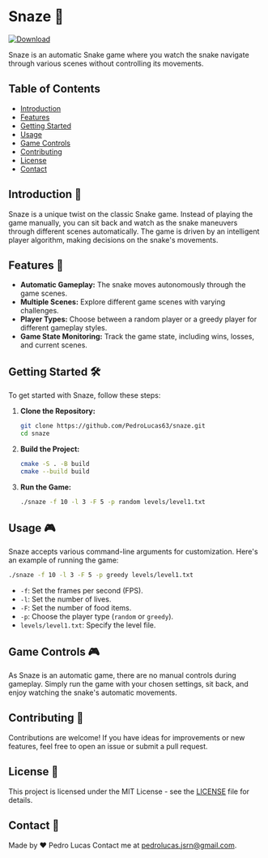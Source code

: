 # Snaze 🐍

[![Download](https://img.shields.io/badge/Download-Latest%20Release-brightgreen)](https://github.com/PedroLucas63/snaze/releases)

Snaze is an automatic Snake game where you watch the snake navigate through various scenes without controlling its movements.

## Table of Contents

- [Introduction](#introduction)
- [Features](#features)
- [Getting Started](#getting-started)
- [Usage](#usage)
- [Game Controls](#game-controls)
- [Contributing](#contributing)
- [License](#license)
- [Contact](#contact)

## Introduction 🚀

Snaze is a unique twist on the classic Snake game. Instead of playing the game manually, you can sit back and watch as the snake maneuvers through different scenes automatically. The game is driven by an intelligent player algorithm, making decisions on the snake's movements.

## Features 🌟

- **Automatic Gameplay:** The snake moves autonomously through the game scenes.
- **Multiple Scenes:** Explore different game scenes with varying challenges.
- **Player Types:** Choose between a random player or a greedy player for different gameplay styles.
- **Game State Monitoring:** Track the game state, including wins, losses, and current scenes.

## Getting Started 🛠️

To get started with Snaze, follow these steps:

1. **Clone the Repository:**
   ```bash
   git clone https://github.com/PedroLucas63/snaze.git
   cd snaze
   ```

2. **Build the Project:**
   ```bash
   cmake -S . -B build
   cmake --build build
   ```

3. **Run the Game:**
   ```bash
   ./snaze -f 10 -l 3 -F 5 -p random levels/level1.txt
   ```

## Usage 🎮

Snaze accepts various command-line arguments for customization. Here's an example of running the game:

```bash
./snaze -f 10 -l 3 -F 5 -p greedy levels/level1.txt
```

- `-f`: Set the frames per second (FPS).
- `-l`: Set the number of lives.
- `-F`: Set the number of food items.
- `-p`: Choose the player type (`random` or `greedy`).
- `levels/level1.txt`: Specify the level file.

## Game Controls 🎮

As Snaze is an automatic game, there are no manual controls during gameplay. Simply run the game with your chosen settings, sit back, and enjoy watching the snake's automatic movements.

## Contributing 🤝

Contributions are welcome! If you have ideas for improvements or new features, feel free to open an issue or submit a pull request.

## License 📄

This project is licensed under the MIT License - see the [LICENSE](LICENSE) file for details.

## Contact 📧

Made by ❤️ Pedro Lucas
Contact me at pedrolucas.jsrn@gmail.com.